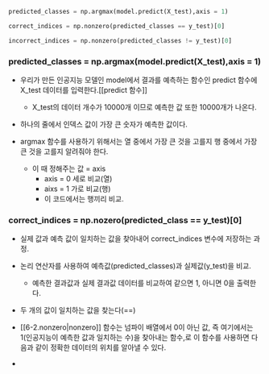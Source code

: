 ```python
predicted_classes = np.argmax(model.predict(X_test),axis = 1)

correct_indices = np.nonzero(predicted_classes == y_test)[0]

incorrect_indices = np.nonzero(predicted_classes != y_test)[0]
```
### predicted_classes = np.argmax(model.predict(X_test),axis = 1)
- 우리가 만든 인공지능 모델인 model에서 결과를 예측하는 함수인 predict 함수에 X_test 데이터를 입력한다.[[predict 함수]]
	- X_test의 데이터 개수가 10000개 이므로 예측한 값 또한 10000개가 나온다.

- 하나의 줄에서 인덱스 값이 가장 큰 숫자가 예측한 값이다.

- argmax 함수를 사용하기 위해서는 열 중에서 가장 큰 것을 고를지 행 중에서 가장 큰 것을 고를지 알려줘야 한다.
	- 이 때 정해주는 값 = axis
		- axis = 0 세로 비교(열)
		- aixs = 1 가로 비교(행)
		- 이 코드에서는 행끼리 비교.
### correct_indices = np.nozero(predicted_class == y_test)\[0]
- 실제 값과 예측 값이 일치하는 값을 찾아내어 correct_indices 변수에 저장하는 과정.

- 논리 연산자를 사용하여 예측값(predicted_classes)과 실제값(y_test)을 비교.
	- 예측한 결과값과 실제 결과값 데이터를 비교하여 같으면 1, 아니면 0을 출력한다.

- 두 개의 값이 일치하는 값을 찾는다(\==)

- [[6-2.nonzero|nonzero]] 함수는 넘파이 배열에서 0이 아닌 값, 즉 여기에서는 1(인공지능이 예측한 값과 일치하는 수)을 찾아내는 함수,로 이 함수를 사용하면 다음과 같이 정확한 데이터의 위치를 알아낼 수 있다.

-  